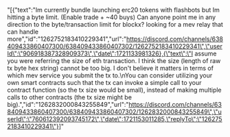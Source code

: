 "[{\"text\":\"Im currently bundle launching erc20 tokens with flashbots but Im  hitting a byte limit. (Enable trade + ~40 buys) Can anyone point me in any direction to the byte/transaction  limit for blockx? looking for a mev relay that can handle more\",\"id\":\"1262752183410229341\",\"url\":\"https://discord.com/channels/638409433860407300/638409433860407302/1262752183410229341\",\"userId\":\"906918387328909373\",\"date\":1721133981326},{\"text\":\"I assume you were referring the size of eth transaction. I think the size (length of raw tx byte hex string) cannot be too big. I don't believe it matters in terms of which mev service you submit the tx to.\\nYou can consider utilizing your own smart contracts such that the tx can invoke a simple call to your contract function (so the tx size would be small), instead of making multiple calls to other contracts (the tx size might be big).\",\"id\":\"1262832000843255849\",\"url\":\"https://discord.com/channels/638409433860407300/638409433860407302/1262832000843255849\",\"userId\":\"760612392093745172\",\"date\":1721153011285,\"replyTo\":\"1262752183410229341\"}]"